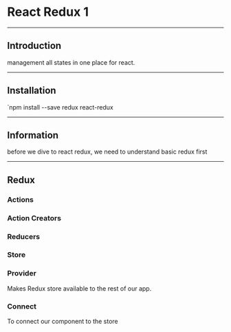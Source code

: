# React Redux 1

---

## Introduction

management all states in one place for react.

---

## Installation

`npm install --save redux react-redux

---

## Information

before we dive to react redux, we need to understand basic redux first

---

## Redux

### Actions

### Action Creators

### Reducers

### Store


### Provider

Makes Redux store available to the rest of our app.

### Connect

To connect our component to the store


